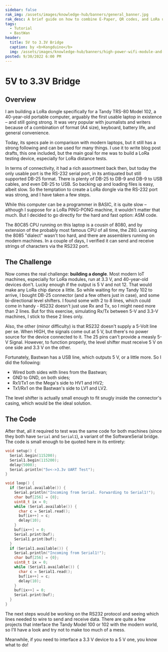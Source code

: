 ```yaml
---
sidebar: false
rak_img: /assets/images/knowledge-hub/banners/general_banner.jpg
rak_desc: A brief guide on how to combine E-Paper, QR codes, and LoRa using WisBlock.
tags:
  - Tutorial
  - BastWan
header:
  title: 5V to 3.3V Bridge
  caption: by <b>Kongduino</b>
  img: /assets/images/knowledge-hub/banners/high-power-wifi-module-and-power-line-communications.jpg
posted: 9/30/2022 6:00 PM
---
```



# 5V to 3.3V Bridge

## Overview

I am building a LoRa dongle specifically for a Tandy TRS-80 Model 102, a 40-year-old portable computer, arguably the first usable laptop in existence – and still going strong. It was very popular with journalists and writers because of a combination of format (A4 size), keyboard, battery life, and general convenience. 

Today, its specs pale in comparison with modern laptops, but it still has a strong following and can be used for many things. I use it to write blog post drafts, this one included, but the main goal for me was to build a LoRa testing device, especially for LoRa distance tests.

In terms of connectivity, it had a rich assortment back then, but today the only usable port is the RS-232 serial port, in its antiquated but still supported DB-25 format. There is plenty of DB-25 to DB-9 and DB-9 to USB cables, and even DB-25 to USB. So backing up and loading files is easy, albeit slow. So the temptation to create a LoRa dongle via the RS-232 port was strong, and I have taken a few steps.

While this computer can be a programmer in BASIC, it is quite slow – although I suppose for a LoRa PING-PONG machine, it wouldn't matter that much. But I decided to go directly for the hard and fast option: ASM code. 

The 80C85 CPU running on this laptop is a cousin of 8080, and by extension of the probably most famous CPU of all time, the Z80. Learning the 8085 "dialect" wasn't too hard, and there are assemblers running on modern machines. In a couple of days, I verified it can send and receive strings of characters via the RS232 port.


<rk-img
  src="/assets/images/knowledge-hub/tutorials/5v-to-3.3v-bridge/DB25_Connector.jpg"
  width="70%"
  caption="DB25 connector"
/>



## The Challenge

Now comes the real challenge: **building a dongle**. Most modern IoT machines, especially for LoRa modules, run at 3.3&nbsp;V, and 40-year-old devices don't. Lucky enough if the output is 5&nbsp;V and not 12. That would make any LoRa chip dance a little. So while waiting for my Tandy 102 to arrive, I bought DB-25 connector (and a few others just in case), and some bi-directional level shifters. I found some with 2 to 8 lines, which could come in handy - RS232 doesn't just use Rx and Tx, so I might need more than 2 lines. But for this exercise, simulating Rx/Tx between 5-V and 3.3-V machines, I stick to these 2 lines only.


<rk-img
  src="/assets/images/knowledge-hub/tutorials/5v-to-3.3v-bridge/Level_Shifter.png"
  width="50%"
  caption="Level shifter"
/>



Also, the other (minor difficulty) is that RS232 doesn't supply a 5-Volt line per se. When HIGH, the signals come out at 5&nbsp;V, but there's no power source for the device connected to it. The 25 pins can't provide a measly 5-V Signal. However, to function properly, the level shifter must receive 5&nbsp;V on one side and 3.3&nbsp;V on the other. 

Fortunately, Bastwan has a USB line, which outputs 5&nbsp;V, or a little more. So I did the following:

 - Wired both sides with lines from the Bastwan;
 - GND to GND, on both sides;
 - Rx1/Tx1 on the Mega's side to HV1 and HV2;
 - Tx1/Rx1 on the Bastwan's side to LV1 and LV2. 

The level shifter is actually small enough to fit snugly inside the connector's casing, which would be the ideal solution.


<rk-img
  src="/assets/images/knowledge-hub/tutorials/5v-to-3.3v-bridge/Voltage_Shifter.jpg"
  width="70%"
  caption="Voltage shifter"
/>


<rk-img
  src="/assets/images/knowledge-hub/tutorials/5v-to-3.3v-bridge/Bastwan.jpg"
  width="70%"
  caption="Bastwan"
/>


<rk-img
  src="/assets/images/knowledge-hub/tutorials/5v-to-3.3v-bridge/Mega_Serial1.jpg"
  width="70%"
  caption="Mega Serial1"
/>



## The Code

After that, all it required to test was the same code for both machines (since they both have `Serial` and `Serial1`), a variant of the SoftwareSerial bridge. The code is small enough to be quoted here in its entirety:



```c
void setup() {
  Serial.begin(115200);
  Serial1.begin(115200);
  delay(5000);
  Serial.println("5v<->3.3v UART Test");
}

void loop() {
  if (Serial.available()) {
    Serial.println("Incoming from Serial. Forwarding to Serial1!");
    char buf[256] = {0};
    uint8_t ix = 0;
    while (Serial.available()) {
      char c = Serial.read();
      buf[ix++] = c;
      delay(10);
    }
    buf[ix++] = 0;
    Serial.print(buf);
    Serial1.print(buf);
  }
  if (Serial1.available()) {
    Serial.println("Incoming from Serial1!");
    char buf[256] = {0};
    uint8_t ix = 0;
    while (Serial1.available()) {
      char c = Serial1.read();
      buf[ix++] = c;
      delay(10);
    }
    buf[ix++] = 0;
    Serial.print(buf);
  }
}
```


<rk-img
  src="/assets/images/knowledge-hub/tutorials/5v-to-3.3v-bridge/Mega_Screenshot.png"
  width="60%"
  caption="Successful connection"
/>

<rk-img
  src="/assets/images/knowledge-hub/tutorials/5v-to-3.3v-bridge/Bastwan_Screenshot.png"
  width="60%"
  caption="Successful connection"
/>



The next steps would be working on the RS232 protocol and seeing which lines needed to wire to send and receive data. There are quite a few projects that interface the Tandy Model 100 or 102 with the modern world, so I'll have a look and try not to make too much of a mess.

Meanwhile, if you need to interface a 3.3&nbsp;V device to a 5&nbsp;V one, you know what to do!